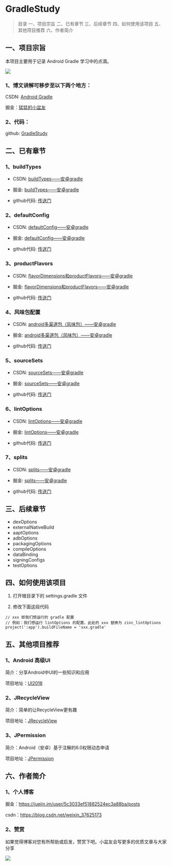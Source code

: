 # GradleStudy

>目录
>一、项目宗旨
>二、已有章节
>三、后续章节
>四、如何使用该项目
>五、其他项目推荐
>六、作者简介

## 一、项目宗旨

本项目主要用于记录 Android Gradle 学习中的点滴。

![](https://github.com/zincPower/GradleStudy/blob/master/img/logo.png)

### 1、博文讲解可移步至以下两个地方：

CSDN: [Android Gradle](https://blog.csdn.net/weixin_37625173/category_9350766.html)

掘金：[猛猛的小盆友](https://juejin.im/user/5c3033ef51882524ec3a88ba/posts)

### 2、代码：

github: [GradleStudy](https://github.com/zincPower/GradleStudy)

## 二、已有章节

### 1、buildTypes

- CSDN: [buildTypes——安卓gradle](https://blog.csdn.net/weixin_37625173/article/details/100824010)

- 掘金: [buildTypes——安卓gradle](https://juejin.im/post/5d7e01125188253a8305480a)

- github代码: [传送门](https://github.com/zincPower/GradleStudy/blob/master/app/zinc_buildTypes.gradle)

### 2、defaultConfig

- CSDN: [defaultConfig——安卓gradle](https://blog.csdn.net/weixin_37625173/article/details/100641538)

- 掘金: [defaultConfig——安卓gradle](https://juejin.im/post/5d7baa7d51882554841c50d5)

- github代码: [传送门](https://github.com/zincPower/GradleStudy/blob/master/app/zinc_defaultConfig.gradle)

### 3、productFlavors

- CSDN: [flavorDimensions和productFlavors——安卓gradle](https://blog.csdn.net/weixin_37625173/article/details/100867037)

- 掘金: [flavorDimensions和productFlavors——安卓gradle](https://juejin.im/post/5da7215ef265da5b576bebbd)

- github代码: [传送门](https://github.com/zincPower/GradleStudy/blob/master/app/zinc_flavor.gradle)

### 4、风味包配置

- CSDN: [android多渠道包（风味包）——安卓gradle](https://blog.csdn.net/weixin_37625173/article/details/102510549)

- 掘金: [android多渠道包（风味包）——安卓gradle](https://juejin.im/post/5da722dbf265da5b8e0f1773)

- github代码: [传送门](https://github.com/zincPower/FlavorDemo)

### 5、sourceSets

- CSDN: [sourceSets——安卓gradle](https://blog.csdn.net/weixin_37625173/article/details/102616036)

- 掘金: [sourceSets——安卓gradle](https://juejin.im/post/5dd9eda7f265da7de667d2bc)

- github代码: [传送门](https://github.com/zincPower/GradleStudy/blob/master/app/zinc_sourceSets.gradle)

### 6、lintOptions

- CSDN: [lintOptions——安卓gradle](https://blog.csdn.net/weixin_37625173/article/details/103236227)

- 掘金: [lintOptions——安卓gradle](https://juejin.im/post/5ddca7a0518825730753a31e)

- github代码: [传送门](https://github.com/zincPower/GradleStudy/blob/master/app/zinc_lintOptions.gradle)

### 7、splits

- CSDN: [splits——安卓gradle](https://blog.csdn.net/weixin_37625173/article/details/103284575)

- 掘金: [splits——安卓gradle](https://juejin.im/post/5ddfe513e51d45027e2a7e96)

- github代码: [传送门](https://github.com/zincPower/GradleStudy/blob/master/app/zinc_splits.gradle)

## 三、后续章节

- dexOptions
- externalNativeBuild
- aaptOptions
- adbOptions
- packagingOptions
- compileOptions
- dataBinding
- signingConfigs
- testOptions

## 四、如何使用该项目

1. 打开根目录下的 settings.gradle 文件

2. 修改下面这段代码
```
// xxx 即我们想运行的 gradle 配置
// 例如：我们想运行 lintOptions 的配置，此处的 xxx 替换为 zinc_lintOptions
project(':app').buildFileName = 'xxx.gradle'
```

## 五、其他项目推荐

### 1、Android 高级UI

简介：分享Android中UI的一些知识和应用

项目地址：[UI2018](https://github.com/zincPower/UI2018)

### 2、JRecycleView

简介：简单的让RecycleView更有趣

项目地址：[JRecycleView](https://github.com/zincPower/JRecycleView)

### 3、JPermission

简介：Android（安卓）基于注解的6.0权限动态申请

项目地址：[JPermission](https://github.com/zincPower/JPermission)

## 六、作者简介
### 1、个人博客

掘金：https://juejin.im/user/5c3033ef51882524ec3a88ba/posts

csdn：https://blog.csdn.net/weixin_37625173

### 2、赞赏

如果觉得博客对您有所帮助或启发，赞赏下吧。小盆友会写更多的优质文章与大家分享

![](https://github.com/zincPower/GradleStudy/blob/master/img/zincPay.jpg)